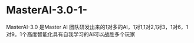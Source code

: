 # MasterAI-3.0-1-
MasterAI-3.0 是Master AI 团队研发出来的1对多的AI，1对1,1对2,1对3，1对6，1对9。1个高度智能化具有自我学习的AI可以战胜多个玩家
